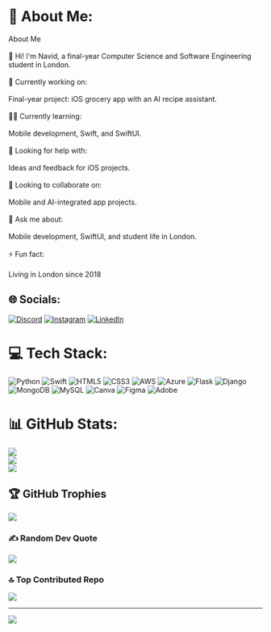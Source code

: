 # 💫 About Me:
About Me<br><br>👋 Hi! I'm Navid, a final-year Computer Science and Software Engineering student in London.<br><br>🔭 Currently working on:<br><br>Final-year project: iOS grocery app with an AI recipe assistant.<br><br>👨‍💻 Currently learning:<br><br>Mobile development, Swift, and SwiftUI.<br><br>🤝 Looking for help with:<br><br>Ideas and feedback for iOS projects.<br><br>👯 Looking to collaborate on:<br><br>Mobile and AI-integrated app projects.<br><br>💬 Ask me about:<br><br>Mobile development, SwiftUI, and student life in London.<br><br>⚡ Fun fact:<br><br>Living in London since 2018


## 🌐 Socials:
[![Discord](https://img.shields.io/badge/Discord-%237289DA.svg?logo=discord&logoColor=white)](https://discord.gg/Nav7250) [![Instagram](https://img.shields.io/badge/Instagram-%23E4405F.svg?logo=Instagram&logoColor=white)](https://instagram.com/navvid_) [![LinkedIn](https://img.shields.io/badge/LinkedIn-%230077B5.svg?logo=linkedin&logoColor=white)](https://linkedin.com/in/navid-lashkarian-333a7a216) 

# 💻 Tech Stack:
![Python](https://img.shields.io/badge/python-3670A0?style=for-the-badge&logo=python&logoColor=ffdd54) ![Swift](https://img.shields.io/badge/swift-F54A2A?style=for-the-badge&logo=swift&logoColor=white) ![HTML5](https://img.shields.io/badge/html5-%23E34F26.svg?style=for-the-badge&logo=html5&logoColor=white) ![CSS3](https://img.shields.io/badge/css3-%231572B6.svg?style=for-the-badge&logo=css3&logoColor=white) ![AWS](https://img.shields.io/badge/AWS-%23FF9900.svg?style=for-the-badge&logo=amazon-aws&logoColor=white) ![Azure](https://img.shields.io/badge/azure-%230072C6.svg?style=for-the-badge&logo=microsoftazure&logoColor=white) ![Flask](https://img.shields.io/badge/flask-%23000.svg?style=for-the-badge&logo=flask&logoColor=white) ![Django](https://img.shields.io/badge/django-%23092E20.svg?style=for-the-badge&logo=django&logoColor=white) ![MongoDB](https://img.shields.io/badge/MongoDB-%234ea94b.svg?style=for-the-badge&logo=mongodb&logoColor=white) ![MySQL](https://img.shields.io/badge/mysql-4479A1.svg?style=for-the-badge&logo=mysql&logoColor=white) ![Canva](https://img.shields.io/badge/Canva-%2300C4CC.svg?style=for-the-badge&logo=Canva&logoColor=white) ![Figma](https://img.shields.io/badge/figma-%23F24E1E.svg?style=for-the-badge&logo=figma&logoColor=white) ![Adobe](https://img.shields.io/badge/adobe-%23FF0000.svg?style=for-the-badge&logo=adobe&logoColor=white)
# 📊 GitHub Stats:
![](https://github-readme-stats.vercel.app/api?username=navidl&theme=dark&hide_border=false&include_all_commits=false&count_private=false)<br/>
![](https://github-readme-streak-stats.herokuapp.com/?user=navidl&theme=dark&hide_border=false)<br/>
![](https://github-readme-stats.vercel.app/api/top-langs/?username=navidl&theme=dark&hide_border=false&include_all_commits=false&count_private=false&layout=compact)

## 🏆 GitHub Trophies
![](https://github-profile-trophy.vercel.app/?username=navidl&theme=default&no-frame=false&no-bg=false&margin-w=4)

### ✍️ Random Dev Quote
![](https://quotes-github-readme.vercel.app/api?type=horizontal&theme=radical)

### 🔝 Top Contributed Repo
![](https://github-contributor-stats.vercel.app/api?username=navidl&limit=5&theme=dark&combine_all_yearly_contributions=true)

---
[![](https://visitcount.itsvg.in/api?id=navidl&icon=0&color=3)](https://visitcount.itsvg.in)

<!-- Proudly created with GPRM ( https://gprm.itsvg.in ) -->
